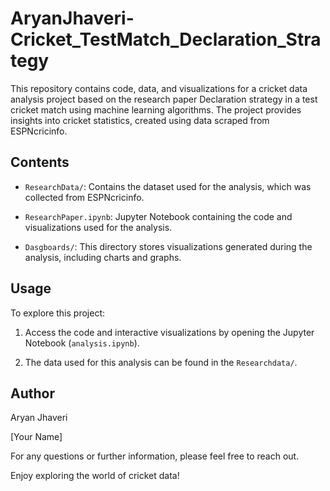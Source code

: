 # AryanJhaveri-Cricket_TestMatch_Declaration_Strategy


This repository contains code, data, and visualizations for a cricket data analysis project based on the research paper Declaration strategy in a test cricket match using machine learning algorithms. The project provides insights into cricket statistics, created using data scraped from ESPNcricinfo.

## Contents

- `ResearchData/`: Contains the dataset used for the analysis, which was collected from ESPNcricinfo.

- `ResearchPaper.ipynb`: Jupyter Notebook containing the code and visualizations used for the analysis.

- `Dasgboards/`: This directory stores visualizations generated during the analysis, including charts and graphs.

## Usage

To explore this project:

1. Access the code and interactive visualizations by opening the Jupyter Notebook (`analysis.ipynb`).

2. The data used for this analysis can be found in the `Researchdata/`.

## Author
Aryan Jhaveri

[Your Name]

For any questions or further information, please feel free to reach out.

Enjoy exploring the world of cricket data!
